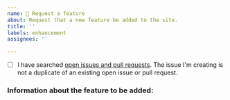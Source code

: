 ```yaml
---
name: 💎 Request a feature
about: Request that a new feature be added to the site.
title: ''
labels: enhancement
assignees: ''

---
```


<!-- Before submitting this issue, please update the title to include a short description of your feature request.

In Markdown, checkboxes work like this:
- [ ] Unchecked box.
- [x] Checked box.

Check the box below before submitting your issue to verify that you have already checked for duplicate open issues and pull requests relating to your request. -->

- [ ] I have searched [open issues and pull requests](https://github.com/2factorauth/passkeys/issues?q=is%3Aopen). The issue I'm creating is not a duplicate of an existing open issue or pull request.

### Information about the feature to be added: ###
<!-- Please describe the feature you'd like added to the site. How does it function? What's its purpose? -->
